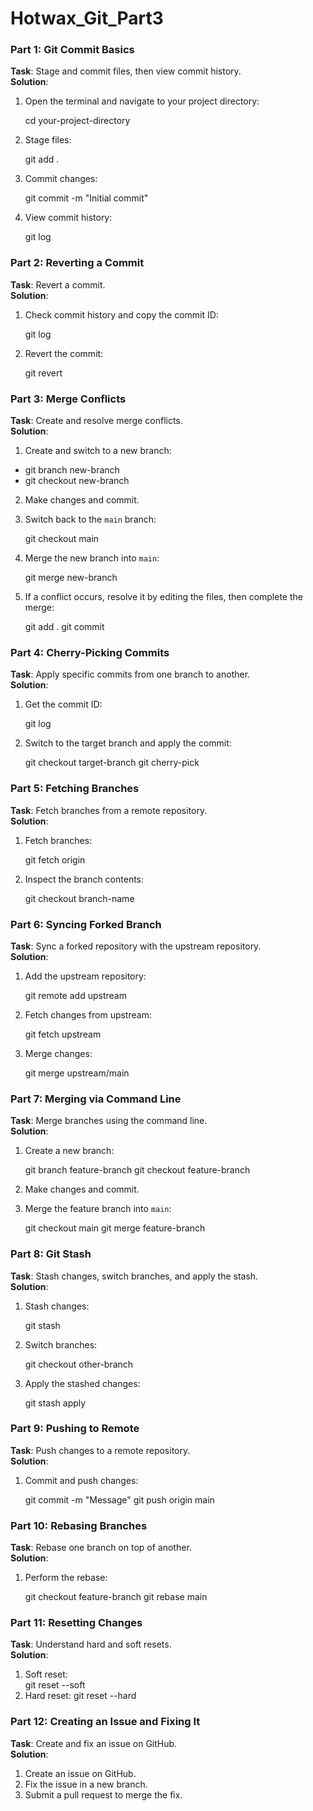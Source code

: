 # Hotwax_Git_Part3

### **Part 1: Git Commit Basics**
**Task**: Stage and commit files, then view commit history.  
**Solution**:
1. Open the terminal and navigate to your project directory:  
   
   cd your-project-directory
   
2. Stage files:  
   
   git add .
   
3. Commit changes:  
   
   git commit -m "Initial commit"
   
4. View commit history:  
   
   git log

### **Part 2: Reverting a Commit**
**Task**: Revert a commit.  
**Solution**:
1. Check commit history and copy the commit ID:  
   
   git log
   
2. Revert the commit:  
   
   git revert <commit-id>

### **Part 3: Merge Conflicts**
**Task**: Create and resolve merge conflicts.  
**Solution**:
1. Create and switch to a new branch:  

  - git branch new-branch
  - git checkout new-branch
   
2. Make changes and commit.  
3. Switch back to the `main` branch:  
   
   git checkout main
   
4. Merge the new branch into `main`:  
   
   git merge new-branch
   
5. If a conflict occurs, resolve it by editing the files, then complete the merge:  
   
   git add .
   git commit


### **Part 4: Cherry-Picking Commits**
**Task**: Apply specific commits from one branch to another.  
**Solution**:
1. Get the commit ID:  

   git log
   
2. Switch to the target branch and apply the commit:  
   
   git checkout target-branch
   git cherry-pick <commit-id>


### **Part 5: Fetching Branches**
**Task**: Fetch branches from a remote repository.  
**Solution**:
1. Fetch branches:  
   
   git fetch origin
   
2. Inspect the branch contents:  
   
   git checkout branch-name

### **Part 6: Syncing Forked Branch**
**Task**: Sync a forked repository with the upstream repository.  
**Solution**:
1. Add the upstream repository:
   
   git remote add upstream <original-repo-url>
   
3. Fetch changes from upstream:  
   
   git fetch upstream
   
4. Merge changes:  
   
   git merge upstream/main

### **Part 7: Merging via Command Line**
**Task**: Merge branches using the command line.  
**Solution**:
1. Create a new branch:  
   
   git branch feature-branch
   git checkout feature-branch
   
2. Make changes and commit.  
3. Merge the feature branch into `main`:  
   
   git checkout main
   git merge feature-branch
  
### **Part 8: Git Stash**
**Task**: Stash changes, switch branches, and apply the stash.  
**Solution**:
1. Stash changes:  

   git stash
   
2. Switch branches:
   
     git checkout other-branch

4. Apply the stashed changes:  

   git stash apply


### **Part 9: Pushing to Remote**
**Task**: Push changes to a remote repository.  
**Solution**:
1. Commit and push changes:  

   git commit -m "Message"
   git push origin main

### **Part 10: Rebasing Branches**
**Task**: Rebase one branch on top of another.  
**Solution**:
1. Perform the rebase:
   
   git checkout feature-branch
   git rebase main

### **Part 11: Resetting Changes**
**Task**: Understand hard and soft resets.  
**Solution**:
1. Soft reset:  
     git reset --soft <commit-id>
2. Hard reset:
     git reset --hard <commit-id>
   

### **Part 12: Creating an Issue and Fixing It**
**Task**: Create and fix an issue on GitHub.  
**Solution**:
1. Create an issue on GitHub.  
2. Fix the issue in a new branch.  
3. Submit a pull request to merge the fix.
